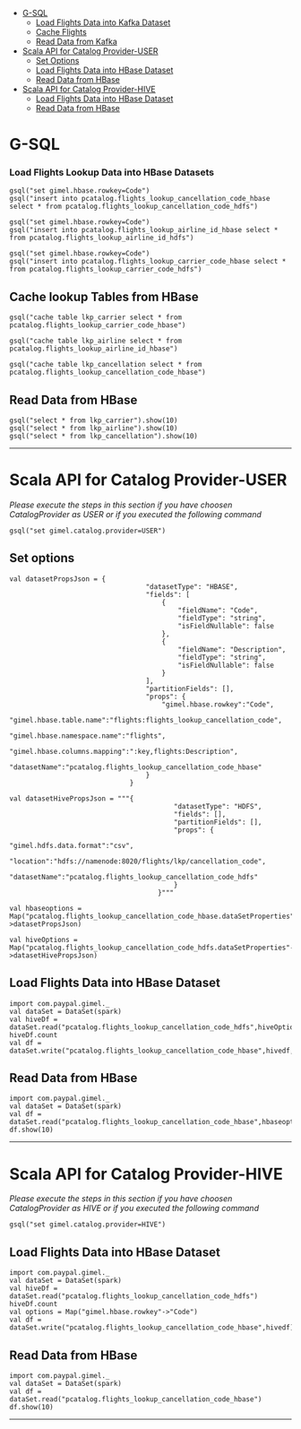 
* [G-SQL](#g--sql)
    * [Load Flights Data into Kafka Dataset](#load-flights-data-into-kafka-dataset)
    * [Cache Flights](#cache-flights)
    * [Read Data from Kafka](#read-data-from-kafka)
* [Scala API for Catalog Provider-USER](#scala-api-for-catalog-provider--user)
    * [Set Options](#set-options)
    * [Load Flights Data into HBase Dataset](#load-flights-data-into-hbase-dataset)
    * [Read Data from HBase](#read-data-from-hbase)
* [Scala API for Catalog Provider-HIVE](#scala-api-for-catalog-provider--hive)
    * [Load Flights Data into HBase Dataset](#load-flights-data-into-hbase-dataset)
    * [Read Data from HBase](#read-data-from-hbase)
   
# G-SQL


### Load Flights Lookup Data into HBase Datasets

```
gsql("set gimel.hbase.rowkey=Code")
gsql("insert into pcatalog.flights_lookup_cancellation_code_hbase select * from pcatalog.flights_lookup_cancellation_code_hdfs")

gsql("set gimel.hbase.rowkey=Code")
gsql("insert into pcatalog.flights_lookup_airline_id_hbase select * from pcatalog.flights_lookup_airline_id_hdfs")

gsql("set gimel.hbase.rowkey=Code")
gsql("insert into pcatalog.flights_lookup_carrier_code_hbase select * from pcatalog.flights_lookup_carrier_code_hdfs")
```

## Cache lookup Tables from HBase

```
gsql("cache table lkp_carrier select * from pcatalog.flights_lookup_carrier_code_hbase")

gsql("cache table lkp_airline select * from pcatalog.flights_lookup_airline_id_hbase")

gsql("cache table lkp_cancellation select * from pcatalog.flights_lookup_cancellation_code_hbase")

```

## Read Data from HBase
```
gsql("select * from lkp_carrier").show(10)
gsql("select * from lkp_airline").show(10)
gsql("select * from lkp_cancellation").show(10)
```
______________________________________________________

# Scala API for Catalog Provider-USER

*Please execute the steps in this section if you have choosen CatalogProvider as USER or if you executed the following command*

```gsql("set gimel.catalog.provider=USER")```

## Set options
```
val datasetPropsJson = {
                                  "datasetType": "HBASE",
                                  "fields": [
                                      {
                                          "fieldName": "Code",
                                          "fieldType": "string",
                                          "isFieldNullable": false
                                      },
                                      {
                                          "fieldName": "Description",
                                          "fieldType": "string",
                                          "isFieldNullable": false
                                      }
                                  ],
                                  "partitionFields": [],
                                  "props": {
                                      "gimel.hbase.rowkey":"Code",
                                      "gimel.hbase.table.name":"flights:flights_lookup_cancellation_code",
                                      "gimel.hbase.namespace.name":"flights",
                                      "gimel.hbase.columns.mapping":":key,flights:Description",
                                       "datasetName":"pcatalog.flights_lookup_cancellation_code_hbase"
                                  }
                              }
                              
val datasetHivePropsJson = """{ 
                                         "datasetType": "HDFS",
                                         "fields": [],
                                         "partitionFields": [],
                                         "props": {
                                              "gimel.hdfs.data.format":"csv",
                                              "location":"hdfs://namenode:8020/flights/lkp/cancellation_code",
                                              "datasetName":"pcatalog.flights_lookup_cancellation_code_hdfs"
                                         }
                                     }"""
                                     
val hbaseoptions = Map("pcatalog.flights_lookup_cancellation_code_hbase.dataSetProperties"->datasetPropsJson)

val hiveOptions = Map("pcatalog.flights_lookup_cancellation_code_hdfs.dataSetProperties"->datasetHivePropsJson)
```

## Load Flights Data into HBase Dataset
```
import com.paypal.gimel._
val dataSet = DataSet(spark)
val hiveDf = dataSet.read("pcatalog.flights_lookup_cancellation_code_hdfs",hiveOptions)
hiveDf.count
val df =  dataSet.write("pcatalog.flights_lookup_cancellation_code_hbase",hivedf,hbaseoptions)
```

## Read Data from HBase
```
import com.paypal.gimel._
val dataSet = DataSet(spark)
val df = dataSet.read("pcatalog.flights_lookup_cancellation_code_hbase",hbaseoptions)
df.show(10)
```
_________________________________________________


# Scala API for Catalog Provider-HIVE

*Please execute the steps in this section if you have choosen CatalogProvider as HIVE or if you executed the following command*

```gsql("set gimel.catalog.provider=HIVE")```

## Load Flights Data into HBase Dataset
```
import com.paypal.gimel._
val dataSet = DataSet(spark)
val hiveDf = dataSet.read("pcatalog.flights_lookup_cancellation_code_hdfs")
hiveDf.count
val options = Map("gimel.hbase.rowkey"->"Code")
val df =  dataSet.write("pcatalog.flights_lookup_cancellation_code_hbase",hivedf)
```

## Read Data from HBase
```
import com.paypal.gimel._
val dataSet = DataSet(spark)
val df = dataSet.read("pcatalog.flights_lookup_cancellation_code_hbase")
df.show(10)
```

_________________________________________________